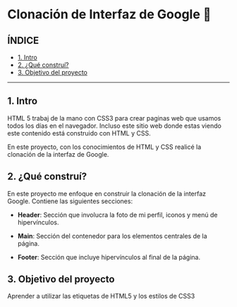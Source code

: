 # Clonación de Interfaz de Google 🤖

## ÍNDICE

* [1. Intro](https://github.com/LeiramLF/clondegoogle/blob/main/README.md#1-intro)
* [2. ¿Qué construí?](https://github.com/LeiramLF/clondegoogle/blob/main/README.md#2-qué-construí)
* [3. Objetivo del proyecto](https://github.com/LeiramLF/clondegoogle/blob/main/README.md#3-objetivo-del-proyecto)

****

## 1. Intro
HTML 5 trabaj de la mano con CSS3 para crear paginas web que usamos todos los días en el navegador. Incluso este sitio web donde estas viendo este contenido está construido con HTML y CSS.

En este proyecto, con los conocimientos de HTML y CSS realicé la clonación de la interfaz de Google.


## 2. ¿Qué construí?
En este proyecto me enfoque en construir la clonación de la interfaz Google. Contiene las siguientes secciones:

* **Header**: Sección que involucra la foto de mi perfil, iconos y menú de hipervínculos.

* **Main**: Sección del contenedor para los elementos centrales de la página.

* **Footer**: Sección que incluye hipervínculos al final de la página.


## 3. Objetivo del proyecto
Aprender a utilizar las etiquetas de HTML5 y los estilos de CSS3
